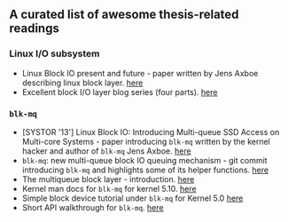## A curated list of awesome thesis-related readings

### Linux I/O subsystem
- Linux Block IO present and future - paper written by Jens Axboe describing linux block layer. [here](https://www.landley.net/kdocs/ols/2004/ols2004v1-pages-51-62.pdf)
- Excellent block I/O layer blog series (four parts). [here](https://ari-ava.blogspot.com/2014/06/opw-linux-block-io-layer-part-1-base.html)

### `blk-mq`
- [SYSTOR '13'] Linux Block IO: Introducing Multi-queue SSD Access on Multi-core Systems - paper introducing `blk-mq` written by the kernel hacker and author of `blk-mq` Jens Axboe. [here](https://kernel.dk/systor13-final18.pdf)
- `blk-mq`: new multi-queue block IO queuing mechanism - git commit introducing `blk-mq` and highlights some of its helper functions. [here](https://git.kernel.org/pub/scm/linux/kernel/git/torvalds/linux.git/commit/?id=320ae51feed5c2f13664aa05a76bec198967e04d)
- The multiqueue block layer - introduction. [here](https://lwn.net/Articles/552904/)
- Kernel man docs for `blk-mq` for kernel 5.10. [here](https://www.kernel.org/doc/html/v5.10/block/blk-mq.html)
- Simple block device tutorial under `blk-mq` for Kernel 5.0 [here](https://prog.world/linux-kernel-5-0-we-write-simple-block-device-under-blk-mq/)
- Short API walkthrough for `blk-mq`. [here](https://hyunyoung2.github.io/2016/09/14/Multi_Queue/)

